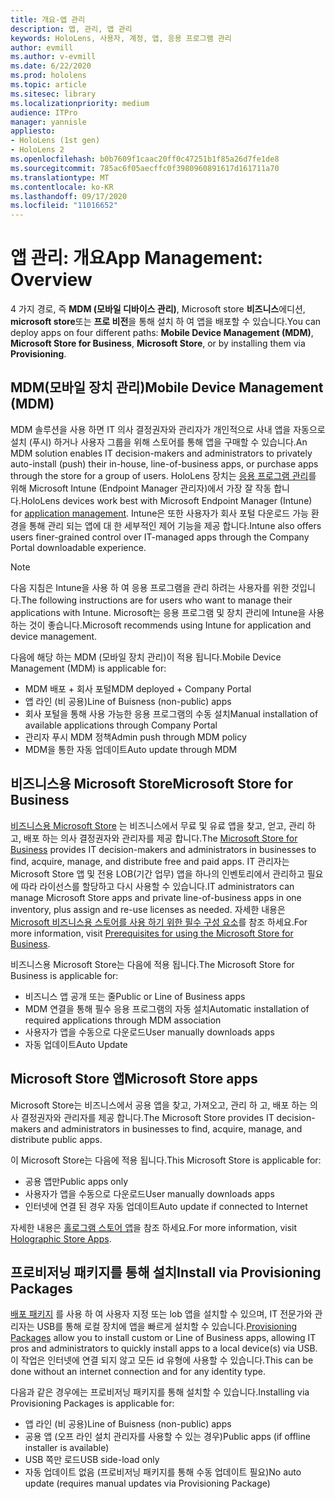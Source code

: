 ```yaml
---
title: 개요-앱 관리
description: 앱, 관리, 앱 관리
keywords: HoloLens, 사용자, 계정, 앱, 응용 프로그램 관리
author: evmill
ms.author: v-evmill
ms.date: 6/22/2020
ms.prod: hololens
ms.topic: article
ms.sitesec: library
ms.localizationpriority: medium
audience: ITPro
manager: yannisle
appliesto:
- HoloLens (1st gen)
- HoloLens 2
ms.openlocfilehash: b0b7609f1caac20ff0c47251b1f85a26d7fe1de8
ms.sourcegitcommit: 785ac6f05aecffc0f3980960891617d161711a70
ms.translationtype: MT
ms.contentlocale: ko-KR
ms.lasthandoff: 09/17/2020
ms.locfileid: "11016652"
---
```

# <span data-ttu-id="cf519-104">앱 관리: 개요</span><span class="sxs-lookup"><span data-stu-id="cf519-104">App Management: Overview</span></span>

<span data-ttu-id="cf519-105">4 가지 경로, 즉 **MDM (모바일 디바이스 관리)**, Microsoft store **비즈니스**에디션, **microsoft store**또는 **프로 비전**을 통해 설치 하 여 앱을 배포할 수 있습니다.</span><span class="sxs-lookup"><span data-stu-id="cf519-105">You can deploy apps on four different paths: **Mobile Device Management (MDM)**, **Microsoft Store for Business**, **Microsoft Store**, or by installing them via **Provisioning**.</span></span> 

## <span data-ttu-id="cf519-106">MDM(모바일 장치 관리)</span><span class="sxs-lookup"><span data-stu-id="cf519-106">Mobile Device Management (MDM)</span></span>

<span data-ttu-id="cf519-107">MDM 솔루션을 사용 하면 IT 의사 결정권자와 관리자가 개인적으로 사내 앱을 자동으로 설치 (푸시) 하거나 사용자 그룹을 위해 스토어를 통해 앱을 구매할 수 있습니다.</span><span class="sxs-lookup"><span data-stu-id="cf519-107">An MDM solution enables IT decision-makers and administrators to privately auto-install (push) their in-house, line-of-business apps, or purchase apps through the store for a group of users.</span></span> <span data-ttu-id="cf519-108">HoloLens 장치는 [응용 프로그램 관리](app-deploy-intune.md)를 위해 Microsoft Intune (Endpoint Manager 관리자)에서 가장 잘 작동 합니다.</span><span class="sxs-lookup"><span data-stu-id="cf519-108">HoloLens devices work best with Microsoft Endpoint Manager (Intune) for [application management](app-deploy-intune.md).</span></span> <span data-ttu-id="cf519-109">Intune은 또한 사용자가 회사 포털 다운로드 가능 환경을 통해 관리 되는 앱에 대 한 세부적인 제어 기능을 제공 합니다.</span><span class="sxs-lookup"><span data-stu-id="cf519-109">Intune also offers users finer-grained control over IT-managed apps through the Company Portal downloadable experience.</span></span>

> [!NOTE] 
> <span data-ttu-id="cf519-110">다음 지침은 Intune을 사용 하 여 응용 프로그램을 관리 하려는 사용자를 위한 것입니다.</span><span class="sxs-lookup"><span data-stu-id="cf519-110">The following instructions are for users who want to manage their applications with Intune.</span></span> <span data-ttu-id="cf519-111">Microsoft는 응용 프로그램 및 장치 관리에 Intune을 사용 하는 것이 좋습니다.</span><span class="sxs-lookup"><span data-stu-id="cf519-111">Microsoft recommends using Intune for application and device management.</span></span>
    
<span data-ttu-id="cf519-112">다음에 해당 하는 MDM (모바일 장치 관리)이 적용 됩니다.</span><span class="sxs-lookup"><span data-stu-id="cf519-112">Mobile Device Management (MDM) is applicable for:</span></span> 
* <span data-ttu-id="cf519-113">MDM 배포 + 회사 포털</span><span class="sxs-lookup"><span data-stu-id="cf519-113">MDM deployed + Company Portal</span></span> 
* <span data-ttu-id="cf519-114">앱 라인 (비 공용)</span><span class="sxs-lookup"><span data-stu-id="cf519-114">Line of Buisness (non-public) apps</span></span>
* <span data-ttu-id="cf519-115">회사 포털을 통해 사용 가능한 응용 프로그램의 수동 설치</span><span class="sxs-lookup"><span data-stu-id="cf519-115">Manual installation of available applications through Company Portal</span></span>
* <span data-ttu-id="cf519-116">관리자 푸시 MDM 정책</span><span class="sxs-lookup"><span data-stu-id="cf519-116">Admin push through MDM policy</span></span>
* <span data-ttu-id="cf519-117">MDM을 통한 자동 업데이트</span><span class="sxs-lookup"><span data-stu-id="cf519-117">Auto update through MDM</span></span>

## <span data-ttu-id="cf519-118">비즈니스용 Microsoft Store</span><span class="sxs-lookup"><span data-stu-id="cf519-118">Microsoft Store for Business</span></span>

<span data-ttu-id="cf519-119">[비즈니스용 Microsoft Store](app-deploy-store-business.md) 는 비즈니스에서 무료 및 유료 앱을 찾고, 얻고, 관리 하 고, 배포 하는 의사 결정권자와 관리자를 제공 합니다.</span><span class="sxs-lookup"><span data-stu-id="cf519-119">The [Microsoft Store for Business](app-deploy-store-business.md) provides IT decision-makers and administrators in businesses to find, acquire, manage, and distribute free and paid apps.</span></span> <span data-ttu-id="cf519-120">IT 관리자는 Microsoft Store 앱 및 전용 LOB(기간 업무) 앱을 하나의 인벤토리에서 관리하고 필요에 따라 라이선스를 할당하고 다시 사용할 수 있습니다.</span><span class="sxs-lookup"><span data-stu-id="cf519-120">IT administrators can manage Microsoft Store apps and private line-of-business apps in one inventory, plus assign and re-use licenses as needed.</span></span> <span data-ttu-id="cf519-121">자세한 내용은 [Microsoft 비즈니스용 스토어를 사용 하기 위한 필수 구성 요소](https://docs.microsoft.com/microsoft-store/prerequisites-microsoft-store-for-business)를 참조 하세요.</span><span class="sxs-lookup"><span data-stu-id="cf519-121">For more information, visit [Prerequisites for using the Microsoft Store for Business](https://docs.microsoft.com/microsoft-store/prerequisites-microsoft-store-for-business).</span></span>
    
<span data-ttu-id="cf519-122">비즈니스용 Microsoft Store는 다음에 적용 됩니다.</span><span class="sxs-lookup"><span data-stu-id="cf519-122">The Microsoft Store for Business is applicable for:</span></span> 
* <span data-ttu-id="cf519-123">비즈니스 앱 공개 또는 줄</span><span class="sxs-lookup"><span data-stu-id="cf519-123">Public or Line of Business apps</span></span>
* <span data-ttu-id="cf519-124">MDM 연결을 통해 필수 응용 프로그램의 자동 설치</span><span class="sxs-lookup"><span data-stu-id="cf519-124">Automatic installation of required applications through MDM association</span></span>
* <span data-ttu-id="cf519-125">사용자가 앱을 수동으로 다운로드</span><span class="sxs-lookup"><span data-stu-id="cf519-125">User manually downloads apps</span></span>
* <span data-ttu-id="cf519-126">자동 업데이트</span><span class="sxs-lookup"><span data-stu-id="cf519-126">Auto Update</span></span>

## <span data-ttu-id="cf519-127">Microsoft Store 앱</span><span class="sxs-lookup"><span data-stu-id="cf519-127">Microsoft Store apps</span></span>

<span data-ttu-id="cf519-128">Microsoft Store는 비즈니스에서 공용 앱을 찾고, 가져오고, 관리 하 고, 배포 하는 의사 결정권자와 관리자를 제공 합니다.</span><span class="sxs-lookup"><span data-stu-id="cf519-128">The Microsoft Store provides IT decision-makers and administrators in businesses to find, acquire, manage, and distribute public apps.</span></span>
    
<span data-ttu-id="cf519-129">이 Microsoft Store는 다음에 적용 됩니다.</span><span class="sxs-lookup"><span data-stu-id="cf519-129">This Microsoft Store is applicable for:</span></span> 
* <span data-ttu-id="cf519-130">공용 앱만</span><span class="sxs-lookup"><span data-stu-id="cf519-130">Public apps only</span></span>
* <span data-ttu-id="cf519-131">사용자가 앱을 수동으로 다운로드</span><span class="sxs-lookup"><span data-stu-id="cf519-131">User manually downloads apps</span></span>
* <span data-ttu-id="cf519-132">인터넷에 연결 된 경우 자동 업데이트</span><span class="sxs-lookup"><span data-stu-id="cf519-132">Auto update if connected to Internet</span></span>

<span data-ttu-id="cf519-133">자세한 내용은 [홀로그램 스토어 앱](https://docs.microsoft.com/hololens/holographic-store-apps)을 참조 하세요.</span><span class="sxs-lookup"><span data-stu-id="cf519-133">For more information, visit [Holographic Store Apps](https://docs.microsoft.com/hololens/holographic-store-apps).</span></span>

## <span data-ttu-id="cf519-134">프로비저닝 패키지를 통해 설치</span><span class="sxs-lookup"><span data-stu-id="cf519-134">Install via Provisioning Packages</span></span>

<span data-ttu-id="cf519-135">[배포 패키지](app-deploy-provisioning-package.md) 를 사용 하 여 사용자 지정 또는 lob 앱을 설치할 수 있으며, IT 전문가와 관리자는 USB를 통해 로컬 장치에 앱을 빠르게 설치할 수 있습니다.</span><span class="sxs-lookup"><span data-stu-id="cf519-135">[Provisioning Packages](app-deploy-provisioning-package.md) allow you to install custom or Line of Business apps, allowing IT pros and administrators to quickly install apps to a local device(s) via USB.</span></span> <span data-ttu-id="cf519-136">이 작업은 인터넷에 연결 되지 않고 모든 id 유형에 사용할 수 있습니다.</span><span class="sxs-lookup"><span data-stu-id="cf519-136">This can be done without an internet connection and for any identity type.</span></span>
    
<span data-ttu-id="cf519-137">다음과 같은 경우에는 프로비저닝 패키지를 통해 설치할 수 있습니다.</span><span class="sxs-lookup"><span data-stu-id="cf519-137">Installing via Provisioning Packages is applicable for:</span></span> 
* <span data-ttu-id="cf519-138">앱 라인 (비 공용)</span><span class="sxs-lookup"><span data-stu-id="cf519-138">Line of Buisness (non-public) apps</span></span>
* <span data-ttu-id="cf519-139">공용 앱 (오프 라인 설치 관리자를 사용할 수 있는 경우)</span><span class="sxs-lookup"><span data-stu-id="cf519-139">Public apps (if offline installer is available)</span></span>
* <span data-ttu-id="cf519-140">USB 쪽만 로드</span><span class="sxs-lookup"><span data-stu-id="cf519-140">USB side-load only</span></span>
* <span data-ttu-id="cf519-141">자동 업데이트 없음 (프로비저닝 패키지를 통해 수동 업데이트 필요)</span><span class="sxs-lookup"><span data-stu-id="cf519-141">No auto update (requires manual updates via Provisioning Package)</span></span>
